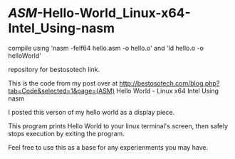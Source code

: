 # _ASM_-Hello-World_Linux-x64-Intel_Using-nasm

compile using 'nasm -felf64 hello.asm -o hello.o' and 'ld hello.o -o helloWorld'

repository for bestosotech link.

This is the code from my post over at http://bestosotech.com/blog.php?tab=Code&selected=1&page=(ASM) Hello World - Linux x64 Intel Using nasm

I posted this verson of my hello world as a display piece.

This program prints Hello World to your linux terminal's screen, then safely stops execution by exiting the program. 

Feel free to use this as a base for any experienments you may have.
